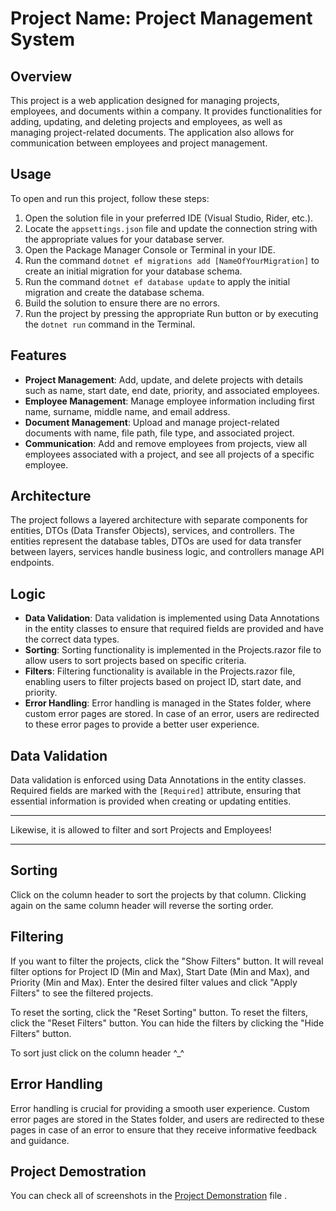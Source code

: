 # Project Name: Project Management System

## Overview
This project is a web application designed for managing projects, employees, and documents within a company. It provides functionalities for adding, updating, and deleting projects and employees, as well as managing project-related documents. The application also allows for communication between employees and project management.

## Usage
To open and run this project, follow these steps:

1. Open the solution file in your preferred IDE (Visual Studio, Rider, etc.).
2. Locate the `appsettings.json` file and update the connection string with the appropriate values for your database server.
3. Open the Package Manager Console or Terminal in your IDE.
4. Run the command `dotnet ef migrations add [NameOfYourMigration]` to create an initial migration for your database schema.
5. Run the command `dotnet ef database update` to apply the initial migration and create the database schema.
6. Build the solution to ensure there are no errors.
7. Run the project by pressing the appropriate Run button or by executing the `dotnet run` command in the Terminal.

## Features
- **Project Management**: Add, update, and delete projects with details such as name, start date, end date, priority, and associated employees.
- **Employee Management**: Manage employee information including first name, surname, middle name, and email address.
- **Document Management**: Upload and manage project-related documents with name, file path, file type, and associated project.
- **Communication**: Add and remove employees from projects, view all employees associated with a project, and see all projects of a specific employee.

## Architecture
The project follows a layered architecture with separate components for entities, DTOs (Data Transfer Objects), services, and controllers. The entities represent the database tables, DTOs are used for data transfer between layers, services handle business logic, and controllers manage API endpoints.

## Logic
- **Data Validation**: Data validation is implemented using Data Annotations in the entity classes to ensure that required fields are provided and have the correct data types.
- **Sorting**: Sorting functionality is implemented in the Projects.razor file to allow users to sort projects based on specific criteria.
- **Filters**: Filtering functionality is available in the Projects.razor file, enabling users to filter projects based on project ID, start date, and priority.
- **Error Handling**: Error handling is managed in the States folder, where custom error pages are stored. In case of an error, users are redirected to these error pages to provide a better user experience.

## Data Validation
Data validation is enforced using Data Annotations in the entity classes. Required fields are marked with the `[Required]` attribute, ensuring that essential information is provided when creating or updating entities.

---
 Likewise, it is allowed to filter and sort Projects and Employees!
 
 ---

## Sorting 
Click on the column header to sort the projects by that column. Clicking again on the same column header will reverse the sorting order.

## Filtering
If you want to filter the projects, click the "Show Filters" button. It will reveal filter options for Project ID (Min and Max), Start Date (Min and Max), and Priority (Min and Max). Enter the desired filter values and click "Apply Filters" to see the filtered projects.

To reset the sorting, click the "Reset Sorting" button. To reset the filters, click the "Reset Filters" button. You can hide the filters by clicking the "Hide Filters" button.

To sort just click on the column header ^_^

## Error Handling
Error handling is crucial for providing a smooth user experience. Custom error pages are stored in the States folder, and users are redirected to these pages in case of an error to ensure that they receive informative feedback and guidance.

## Project Demostration
You can check all of screenshots in the [Project Demonstration](ProjectDemonstration.md) file
.
